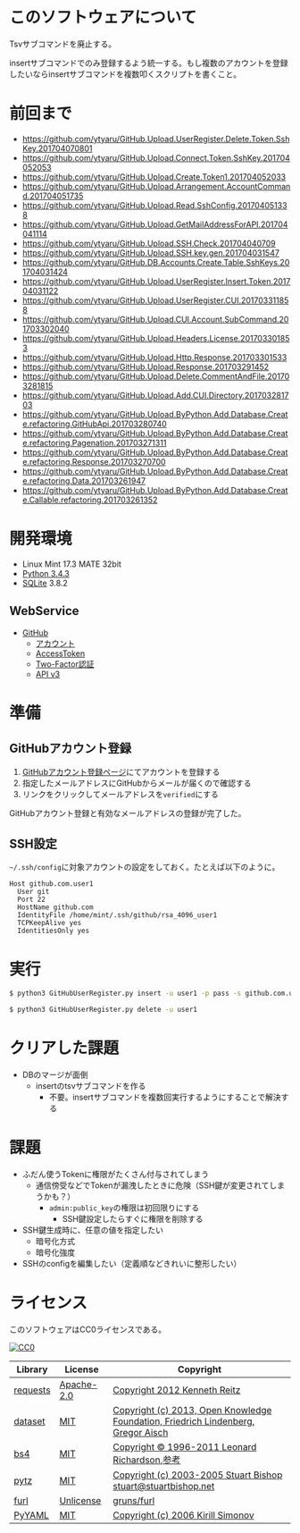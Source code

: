 ﻿# このソフトウェアについて

Tsvサブコマンドを廃止する。

insertサブコマンドでのみ登録するよう統一する。もし複数のアカウントを登録したいならinsertサブコマンドを複数叩くスクリプトを書くこと。

# 前回まで

* https://github.com/ytyaru/GitHub.Upload.UserRegister.Delete.Token.SshKey.201704070801
* https://github.com/ytyaru/GitHub.Upload.Connect.Token.SshKey.201704052053
* https://github.com/ytyaru/GitHub.Upload.Create.Token1.201704052033
* https://github.com/ytyaru/GitHub.Upload.Arrangement.AccountCommand.201704051735
* https://github.com/ytyaru/GitHub.Upload.Read.SshConfig.201704051338
* https://github.com/ytyaru/GitHub.Upload.GetMailAddressForAPI.201704041114
* https://github.com/ytyaru/GitHub.Upload.SSH.Check.201704040709
* https://github.com/ytyaru/GitHub.Upload.SSH.key.gen.201704031547
* https://github.com/ytyaru/GitHub.DB.Accounts.Create.Table.SshKeys.201704031424
* https://github.com/ytyaru/GitHub.Upload.UserRegister.Insert.Token.201704031122
* https://github.com/ytyaru/GitHub.Upload.UserRegister.CUI.201703311858
* https://github.com/ytyaru/GitHub.Upload.CUI.Account.SubCommand.201703302040
* https://github.com/ytyaru/GitHub.Upload.Headers.License.201703301853
* https://github.com/ytyaru/GitHub.Upload.Http.Response.201703301533
* https://github.com/ytyaru/GitHub.Upload.Response.201703291452
* https://github.com/ytyaru/GitHub.Upload.Delete.CommentAndFile.201703281815
* https://github.com/ytyaru/GitHub.Upload.Add.CUI.Directory.201703281703
* https://github.com/ytyaru/GitHub.Upload.ByPython.Add.Database.Create.refactoring.GitHubApi.201703280740
* https://github.com/ytyaru/GitHub.Upload.ByPython.Add.Database.Create.refactoring.Pagenation.201703271311
* https://github.com/ytyaru/GitHub.Upload.ByPython.Add.Database.Create.refactoring.Response.201703270700
* https://github.com/ytyaru/GitHub.Upload.ByPython.Add.Database.Create.refactoring.Data.201703261947
* https://github.com/ytyaru/GitHub.Upload.ByPython.Add.Database.Create.Callable.refactoring.201703261352

# 開発環境

* Linux Mint 17.3 MATE 32bit
* [Python 3.4.3](https://www.python.org/downloads/release/python-343/)
* [SQLite](https://www.sqlite.org/) 3.8.2

## WebService

* [GitHub](https://github.com/)
    * [アカウント](https://github.com/join?source=header-home)
    * [AccessToken](https://github.com/settings/tokens)
    * [Two-Factor認証](https://github.com/settings/two_factor_authentication/intro)
    * [API v3](https://developer.github.com/v3/)

# 準備

## GitHubアカウント登録

1. [GitHubアカウント登録ページ](https://github.com/join)にてアカウントを登録する
1. 指定したメールアドレスにGitHubからメールが届くので確認する
1. リンクをクリックしてメールアドレスを`verified`にする

GitHubアカウント登録と有効なメールアドレスの登録が完了した。

## SSH設定

`~/.ssh/config`に対象アカウントの設定をしておく。たとえば以下のように。

```
Host github.com.user1
  User git
  Port 22
  HostName github.com
  IdentityFile /home/mint/.ssh/github/rsa_4096_user1
  TCPKeepAlive yes
  IdentitiesOnly yes
```

# 実行

```sh
$ python3 GitHubUserRegister.py insert -u user1 -p pass -s github.com.user1
```

```sh
$ python3 GitHubUserRegister.py delete -u user1
```

# クリアした課題

* DBのマージが面倒
    * insertのtsvサブコマンドを作る
        * 不要。insertサブコマンドを複数回実行するようにすることで解決する

# 課題

* ふだん使うTokenに権限がたくさん付与されてしまう
    * 通信傍受などでTokenが漏洩したときに危険（SSH鍵が変更されてしまうかも？）
        * `admin:public_key`の権限は初回限りにする
            * SSH鍵設定したらすぐに権限を削除する
* SSH鍵生成時に、任意の値を指定したい
    * 暗号化方式
    * 暗号化強度
* SSHのconfigを編集したい（定義順などきれいに整形したい）

# ライセンス

このソフトウェアはCC0ライセンスである。

[![CC0](http://i.creativecommons.org/p/zero/1.0/88x31.png "CC0")](http://creativecommons.org/publicdomain/zero/1.0/deed.ja)

Library|License|Copyright
-------|-------|---------
[requests](http://requests-docs-ja.readthedocs.io/en/latest/)|[Apache-2.0](https://opensource.org/licenses/Apache-2.0)|[Copyright 2012 Kenneth Reitz](http://requests-docs-ja.readthedocs.io/en/latest/user/intro/#requests)
[dataset](https://dataset.readthedocs.io/en/latest/)|[MIT](https://opensource.org/licenses/MIT)|[Copyright (c) 2013, Open Knowledge Foundation, Friedrich Lindenberg, Gregor Aisch](https://github.com/pudo/dataset/blob/master/LICENSE.txt)
[bs4](https://www.crummy.com/software/BeautifulSoup/bs4/doc/)|[MIT](https://opensource.org/licenses/MIT)|[Copyright © 1996-2011 Leonard Richardson](https://pypi.python.org/pypi/beautifulsoup4),[参考](http://tdoc.info/beautifulsoup/)
[pytz](https://github.com/newvem/pytz)|[MIT](https://opensource.org/licenses/MIT)|[Copyright (c) 2003-2005 Stuart Bishop <stuart@stuartbishop.net>](https://github.com/newvem/pytz/blob/master/LICENSE.txt)
[furl](https://github.com/gruns/furl)|[Unlicense](http://unlicense.org/)|[gruns/furl](https://github.com/gruns/furl/blob/master/LICENSE.md)
[PyYAML](https://github.com/yaml/pyyaml)|[MIT](https://opensource.org/licenses/MIT)|[Copyright (c) 2006 Kirill Simonov](https://github.com/yaml/pyyaml/blob/master/LICENSE)

